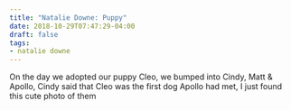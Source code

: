 ```yaml
---
title: "Natalie Downe: Puppy"
date: 2018-10-29T07:47:29-04:00
draft: false
tags:
- natalie downe
---
```


On the day we adopted our puppy Cleo, we bumped into Cindy, Matt & Apollo, Cindy said that Cleo was the first dog Apollo had met, I just found this cute photo of them
